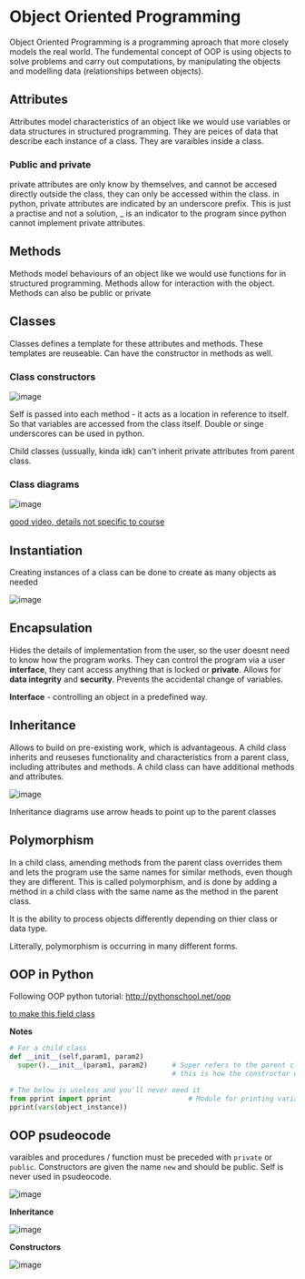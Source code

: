 # Object Oriented Programming
Object Oriented Programming is a programming aproach that more closely models the real world. The fundemental concept of OOP is using objects to solve problems and carry out computations, by manipulating the objects and modelling data (relationships between objects).

## Attributes
Attributes model characteristics of an object like we would use variables or data structures in structured programming. They are peices of data that describe each instance of a class. They are varaibles inside a class.

### Public and private
private attributes are only know by themselves, and cannot be accesed directly outside the class, they can only be accessed within the class. in python, private attributes are indicated by an underscore prefix. This is just a practise and not a solution, _ is an indicator to the program since python cannot implement private attributes.

## Methods
Methods model behaviours of an object like we would use functions for in structured programming. Methods allow for interaction with the object.  Methods can also be public or private

## Classes
Classes defines a template for these attributes and methods. These templates are reuseable. Can have the constructor in methods as well.

### Class constructors

![image](https://user-images.githubusercontent.com/72783315/155983507-6a5bb37f-5548-4653-8867-82818da76c15.png)

Self is passed into each method - it acts as a location in reference to itself. So that variables are accessed from the class itself.
Double or singe underscores can be used in python.

Child classes (ussually, kinda idk) can't inherit private attributes from parent class.

### Class diagrams

![image](https://user-images.githubusercontent.com/72783315/155695435-937a0bed-ad0e-4394-8b94-3c6e67551e10.png)

[good video, details not specific to course](https://www.youtube.com/watch?v=UI6lqHOVHic)

## Instantiation
Creating instances of a class can be done to create as many objects as needed

![image](https://user-images.githubusercontent.com/72783315/155984540-da38a184-e17c-47f2-9dfa-d53eae2ea65d.png)

## Encapsulation
Hides the details of implementation from the user, so the user doesnt need to know how the program works. They can control the program via a user **interface**, they cant access anything that is locked or **private**. Allows for **data integrity** and **security**. Prevents the accidental change of variables.

**Interface** - controlling an object in a predefined way.

## Inheritance
Allows to build on pre-existing work, which is advantageous. A child class inherits and reuseses functionality and characteristics from a parent class, including attributes and methods. A child class can have additional methods and attributes.

![image](https://user-images.githubusercontent.com/72783315/152790871-5843f096-a881-40f2-9594-1b5fd9d08ecb.png)

Inheritance diagrams use arrow heads to point up to the parent classes

## Polymorphism
In a child class, amending methods from the parent class overrides them and lets the program use the same names for similar methods, even though they are different. This is called polymorphism, and is done by adding a method in a child class with the same name as the method in the parent class. 

It is the ability to process objects differently depending on thier class or data type.

Litterally, polymorphism is occurring in many different forms.

## OOP in Python
Following OOP python tutorial: http://pythonschool.net/oop 

[to make this field class](https://github.com/JachymT/a-level-cs-blog/blob/main/Algorithms%20and%20programming/2.2.1/Object%20Oriented/field.py)

**Notes**

```py
# For a child class
def __init__(self,param1, param2)
  super().__init__(param1, param2)      # Super refers to the parent class through a temporary object
                                        # this is how the constructor works for inheritance
```

```py
# The below is useless and you'll never need it
from pprint import pprint                   # Module for printing variables from class objects neatly
pprint(vars(object_instance))
```

## OOP psudeocode 
varaibles and procedures / function must be preceded with `private` or `public`. Constructors are given the name `new` and should be public. Self is never used in psudeocode.

![image](https://user-images.githubusercontent.com/72783315/156732133-97c9b422-4f54-4d66-abf5-1b604e5dfa93.png)

**Inheritance**

![image](https://user-images.githubusercontent.com/72783315/156732730-28c5afa4-4462-47f2-8fb1-480ef38dced3.png)

**Constructors**

![image](https://user-images.githubusercontent.com/72783315/156732767-275f7d9f-a8ba-4e04-9306-3e8300787cf5.png)



